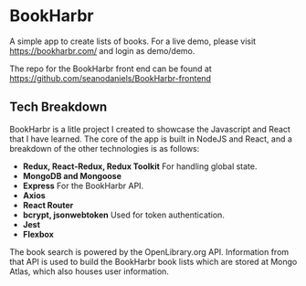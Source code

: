 # BookHarbr

A simple app to create lists of books. For a live demo, please visit https://bookharbr.com/ and login as demo/demo.

The repo for the BookHarbr front end can be found at https://github.com/seanodaniels/BookHarbr-frontend

## Tech Breakdown

BookHarbr is a litle project I created to showcase the Javascript and React that I have learned. The core of the app is built in NodeJS and React, and a breakdown of the other technologies is as follows:

- **Redux, React-Redux, Redux Toolkit** For handling global state.
- **MongoDB and Mongoose**
- **Express** For the BookHarbr API.
- **Axios**
- **React Router**
- **bcrypt, jsonwebtoken** Used for token authentication.
- **Jest**
- **Flexbox**

The book search is powered by the OpenLibrary.org API. Information from that API is used to build the BookHarbr book lists which are stored at Mongo Atlas, which also houses user information.